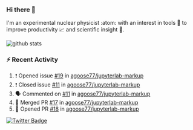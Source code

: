 ### Hi there 👋 

I'm an experimental nuclear physicist :atom: with an interest in tools :wrench: to improve productivity :chart_with_upwards_trend: and scientific insight :telescope:.

![github stats](https://github-readme-stats.vercel.app/api?username=agoose77&show_icons=true&hide_rank=true&hide_title=true&bg_color=30,e76445,904e95&text_color=efe3ec&icon_color=efe3ec)
<!--
**agoose77/agoose77** is a ✨ _special_ ✨ repository because its `README.md` (this file) appears on your GitHub profile.

Here are some ideas to get you started:

- 🔭 I’m currently working on ...
- 🌱 I’m currently learning ...
- 👯 I’m looking to collaborate on ...
- 🤔 I’m looking for help with ...
- 💬 Ask me about ...
- 📫 How to reach me: ...
- 😄 Pronouns: ...
- ⚡ Fun fact: ...
-->

### :zap: Recent Activity
<!--START_SECTION:activity-->
1. ❗️ Opened issue [#19](https://github.com/agoose77/jupyterlab-markup/issues/19) in [agoose77/jupyterlab-markup](https://github.com/agoose77/jupyterlab-markup)
2. ❗️ Closed issue [#11](https://github.com/agoose77/jupyterlab-markup/issues/11) in [agoose77/jupyterlab-markup](https://github.com/agoose77/jupyterlab-markup)
3. 🗣 Commented on [#11](https://github.com/agoose77/jupyterlab-markup/issues/11) in [agoose77/jupyterlab-markup](https://github.com/agoose77/jupyterlab-markup)
4. 🎉 Merged PR [#17](https://github.com/agoose77/jupyterlab-markup/pull/17) in [agoose77/jupyterlab-markup](https://github.com/agoose77/jupyterlab-markup)
5. 💪 Opened PR [#18](https://github.com/agoose77/jupyterlab-markup/pull/18) in [agoose77/jupyterlab-markup](https://github.com/agoose77/jupyterlab-markup)
<!--END_SECTION:activity-->


[![Twitter Badge](https://img.shields.io/twitter/follow/agoose77?style=flat-square&logo=Twitter&logoColor=white&color=cornflowerblue)](https://twitter.com/agoose77)
